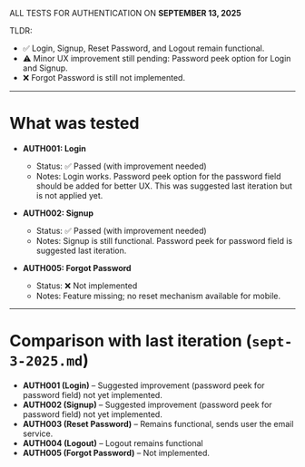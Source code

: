 ALL TESTS FOR AUTHENTICATION ON **SEPTEMBER 13, 2025**

TLDR:

- ✅ Login, Signup, Reset Password, and Logout remain functional.
- ⚠️ Minor UX improvement still pending: Password peek option for Login and Signup.
- ❌ Forgot Password is still not implemented.

---

# What was tested

- **AUTH001: Login**

  - Status: ✅ Passed (with improvement needed)
  - Notes: Login works. Password peek option for the password field should be added for better UX. This was suggested last iteration but is not applied yet.

- **AUTH002: Signup**

  - Status: ✅ Passed (with improvement needed)
  - Notes: Signup is still functional. Password peek for password field is suggested last iteration.

- **AUTH005: Forgot Password**
  - Status: ❌ Not implemented
  - Notes: Feature missing; no reset mechanism available for mobile.

---

# Comparison with last iteration (`sept-3-2025.md`)

- **AUTH001 (Login)** – Suggested improvement (password peek for password field) not yet implemented.
- **AUTH002 (Signup)** – Suggested improvement (password peek for password field) not yet implemented.
- **AUTH003 (Reset Password)** – Remains functional, sends user the email service.
- **AUTH004 (Logout)** – Logout remains functional
- **AUTH005 (Forgot Password)** – Not implemented.
